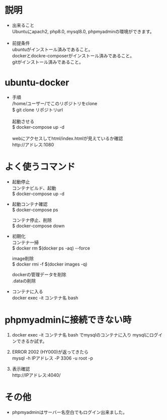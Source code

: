 # 説明  
- 出来ること  
Ubuntuにapach2, php8.0, mysql8.0, phpmyadminの環境ができます。<br><br>
- 前提条件  
ubuntuがインストール済みであること。  
dockerとdockre-composerがインストール済みであること。  
gitがインストール済みであること。

# ubuntu-docker  
- 手順  
/home/ユーザー/でこのリポジトリをclone  
$ git clone リポジトリurl<br><br>
起動させる<br>
$ docker-compose up -d<br><br>
webにアクセスしてhtml/index.htmlが見えているか確認<br> 
http://アドレス:1080<br>


# よく使うコマンド  
- 起動停止  
  コンテナビルド、起動  
  $ docker-compose up -d  
    
- 起動コンテナ確認  
  $ docker-compose ps
  
  コンテナ停止、削除  
  $ docker-compose down    
- 初期化  
  コンテナ一掃    
  $ docker rm $(docker ps -aq) --force  

  image削除  
  $ docker rmi -f  $(docker images -q)  

  dockerの管理データを削除  
  .dataの削除  
  
 - コンテナに入る  
  docker exec -it コンテナ名 bash  
    
# phpmyadminに接続できない時  
1. docker exec -it コンテナ名 bash でmysqlのコンテナに入り
mysqlにログインできるか試す。  

2. ERROR 2002 (HY000)が返ってきたら  
mysql -h IPアドレス -P 3306 -u root -p

3. 表示確認  
http://IPアドレス:4040/ 
  
# その他  
  - phpmyadminはサーバー名空白でもログイン出来ました。
